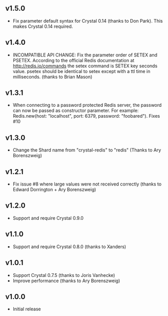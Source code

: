 ## v1.5.0

* Fix parameter default syntax for Crystal 0.14 (thanks to Don Park). This makes Crystal 0.14 required.


## v1.4.0

* INCOMPATIBLE API CHANGE: Fix the parameter order of SETEX and PSETEX. According to the official Redis documentation at http://redis.io/commands the setex command is SETEX key seconds value. psetex should be identical to setex except with a ttl time in milliseconds. (thanks to Brian Mason)


## v1.3.1

* When connecting to a password protected Redis server, the password can now be passed as constructor parameter. For example: Redis.new(host: "localhost", port: 6379, password: "foobared"). Fixes #10


## v1.3.0

* Change the Shard name from "crystal-redis" to "redis" (Thanks to Ary Borenszweig)


## v1.2.1

* Fix issue #8 where large values were not received correctly (thanks to Edward Dorrington + Ary Borenszweig)


## v1.2.0

* Support and require Crystal 0.9.0


## v1.1.0

* Support and require Crystal 0.8.0  (thanks to Xanders)


## v1.0.1

* Support Crystal 0.7.5  (thanks to Joris Vanhecke)
* Improve performance (thanks to Ary Borenszweig)


## v1.0.0

* Initial release

